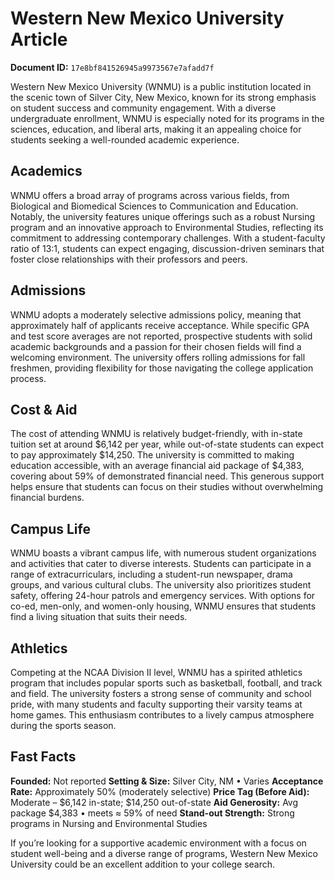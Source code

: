 # Western New Mexico University Article

**Document ID:** `17e8bf841526945a9973567e7afadd7f`

Western New Mexico University (WNMU) is a public institution located in the scenic town of Silver City, New Mexico, known for its strong emphasis on student success and community engagement. With a diverse undergraduate enrollment, WNMU is especially noted for its programs in the sciences, education, and liberal arts, making it an appealing choice for students seeking a well-rounded academic experience.

## Academics
WNMU offers a broad array of programs across various fields, from Biological and Biomedical Sciences to Communication and Education. Notably, the university features unique offerings such as a robust Nursing program and an innovative approach to Environmental Studies, reflecting its commitment to addressing contemporary challenges. With a student-faculty ratio of 13:1, students can expect engaging, discussion-driven seminars that foster close relationships with their professors and peers.

## Admissions
WNMU adopts a moderately selective admissions policy, meaning that approximately half of applicants receive acceptance. While specific GPA and test score averages are not reported, prospective students with solid academic backgrounds and a passion for their chosen fields will find a welcoming environment. The university offers rolling admissions for fall freshmen, providing flexibility for those navigating the college application process.

## Cost & Aid
The cost of attending WNMU is relatively budget-friendly, with in-state tuition set at around $6,142 per year, while out-of-state students can expect to pay approximately $14,250. The university is committed to making education accessible, with an average financial aid package of $4,383, covering about 59% of demonstrated financial need. This generous support helps ensure that students can focus on their studies without overwhelming financial burdens.

## Campus Life
WNMU boasts a vibrant campus life, with numerous student organizations and activities that cater to diverse interests. Students can participate in a range of extracurriculars, including a student-run newspaper, drama groups, and various cultural clubs. The university also prioritizes student safety, offering 24-hour patrols and emergency services. With options for co-ed, men-only, and women-only housing, WNMU ensures that students find a living situation that suits their needs.

## Athletics
Competing at the NCAA Division II level, WNMU has a spirited athletics program that includes popular sports such as basketball, football, and track and field. The university fosters a strong sense of community and school pride, with many students and faculty supporting their varsity teams at home games. This enthusiasm contributes to a lively campus atmosphere during the sports season.

## Fast Facts
**Founded:** Not reported
**Setting & Size:** Silver City, NM • Varies
**Acceptance Rate:** Approximately 50% (moderately selective)
**Price Tag (Before Aid):** Moderate – $6,142 in-state; $14,250 out-of-state
**Aid Generosity:** Avg package $4,383 • meets ≈ 59% of need
**Stand-out Strength:** Strong programs in Nursing and Environmental Studies

If you’re looking for a supportive academic environment with a focus on student well-being and a diverse range of programs, Western New Mexico University could be an excellent addition to your college search.
